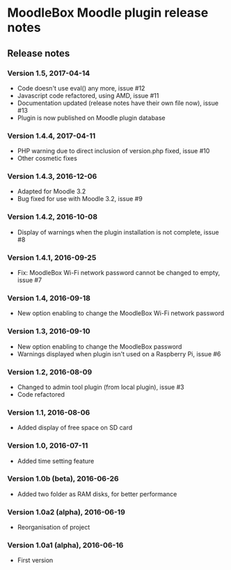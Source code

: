 # MoodleBox Moodle plugin release notes

## Release notes

### Version 1.5, 2017-04-14

* Code doesn't use eval() any more, issue #12
* Javascript code refactored, using AMD, issue #11
* Documentation updated (release notes have their own file now), issue #13
* Plugin is now published on Moodle plugin database

### Version 1.4.4, 2017-04-11

* PHP warning due to direct inclusion of version.php fixed, issue #10
* Other cosmetic fixes

### Version 1.4.3, 2016-12-06

* Adapted for Moodle 3.2
* Bug fixed for use with Moodle 3.2, issue #9

### Version 1.4.2, 2016-10-08

* Display of warnings when the plugin installation is not complete, issue #8

### Version 1.4.1, 2016-09-25

* Fix: MoodleBox Wi-Fi network password cannot be changed to empty, issue #7

### Version 1.4, 2016-09-18

* New option enabling to change the MoodleBox Wi-Fi network password

### Version 1.3, 2016-09-10

* New option enabling to change the MoodleBox password
* Warnings displayed when plugin isn't used on a Raspberry Pi, issue #6

### Version 1.2, 2016-08-09

* Changed to admin tool plugin (from local plugin), issue #3
* Code refactored

### Version 1.1, 2016-08-06

* Added display of free space on SD card

### Version 1.0, 2016-07-11

* Added time setting feature

### Version 1.0b (beta), 2016-06-26

* Added two folder as RAM disks, for better performance

### Version 1.0a2 (alpha), 2016-06-19

* Reorganisation of project

### Version 1.0a1 (alpha), 2016-06-16

* First version